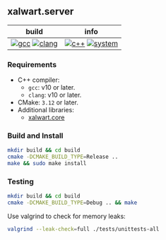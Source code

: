 ## xalwart.server

| build | info |
|---|---|
| [![gcc](https://github.com/YuriyLisovskiy/xalwart.server/actions/workflows/tests-gcc.yml/badge.svg)](https://github.com/YuriyLisovskiy/xalwart.server/actions/workflows/tests-gcc.yml) [![clang](https://github.com/YuriyLisovskiy/xalwart.server/actions/workflows/tests-clang.yml/badge.svg)](https://github.com/YuriyLisovskiy/xalwart.server/actions/workflows/tests-clang.yml) |[![c++](https://img.shields.io/badge/c%2B%2B-20-blue)](https://isocpp.org/) [![system](https://img.shields.io/badge/Ubuntu-OS-blue.svg?style=flat&logo=ubuntu)](https://ubuntu.com/)|

### Requirements
- C++ compiler:
    - `gcc`: v10 or later.
    - `clang`: v10 or later.
- CMake: `3.12` or later.
- Additional libraries:
    - [xalwart.core](https://github.com/YuriyLisovskiy/xalwart.core)

### Build and Install
```bash
mkdir build && cd build
cmake -DCMAKE_BUILD_TYPE=Release ..
make && sudo make install
```

### Testing
```bash
mkdir build && cd build
cmake -DCMAKE_BUILD_TYPE=Debug .. && make
```
Use valgrind to check for memory leaks:
```bash
valgrind --leak-check=full ./tests/unittests-all
```
